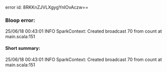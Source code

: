 error id: 8RKKnZJVLXgygYnIOvAczw==
### Bloop error:

25/06/18 00:43:01 INFO SparkContext: Created broadcast 70 from count at main.scala:151
#### Short summary: 

25/06/18 00:43:01 INFO SparkContext: Created broadcast 70 from count at main.scala:151